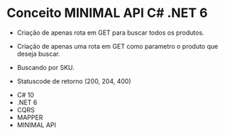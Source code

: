 # Conceito MINIMAL API C# .NET 6

* Criação de apenas rota em GET para buscar todos os produtos.
* Criação de apenas uma rota em GET como parametro o produto que deseja buscar.
* Buscando por SKU.

* Statuscode de retorno (200, 204, 400)

- C# 10
- .NET 6
- CQRS
- MAPPER
- MINIMAL API

